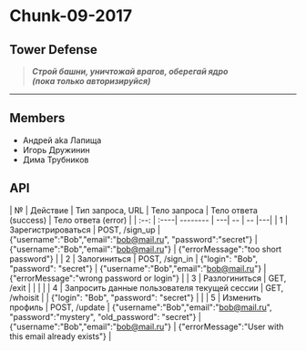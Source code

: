 # Chunk-09-2017
## Tower Defense
>***Строй башни, уничтожай врагов, оберегай ядро<br>
>(пока только авторизируйся)***
***
## Members
* Андрей aka Лапища
* Игорь Дружинин
* Дима Трубников

## API
| № | Действие | Тип запроса, URL | Тело запроса | Тело ответа (success) | Тело ответа (error) | 
| :--: | :----| -------- | ---| -- | -- |---| 
| 1 | Зарегистрироваться | POST, /sign_up | {"username":"Bob","email":"bob@mail.ru", "password":"secret"} | {"username":"Bob","email":"bob@mail.ru"} | {"errorMessage":"too short password"} | 
| 2 | Залогиниться | POST, /sign_in | {"login": "Bob", "password": "secret"} | {"username":"Bob","email":"bob@mail.ru"} | {"errorMessage":"wrong password or login"} | 
| 3 | Разлогиниться | GET, /exit | | | | 
| 4 | Запросить данные пользователя текущей сессии | GET, /whoisit | | {"login": "Bob", "password": "secret"} | | 
| 5 | Изменить профиль | POST, /update | {"username":"Bob","email":"bob@mail.ru", "password":"mystery", "old_password": "secret"} | {"username":"Bob","email":"bob@mail.ru"} | {"errorMessage":"User with this email already exists"} |